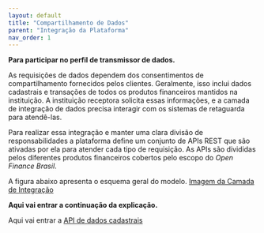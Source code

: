 ```yaml
---
layout: default
title: "Compartilhamento de Dados"
parent: "Integração da Plataforma"
nav_order: 1
---
```


**Para participar no perfil de transmissor de dados.**

As requisições de dados dependem dos consentimentos de compartilhamento fornecidos pelos clientes. Geralmente, isso inclui dados cadastrais e transações de todos os produtos financeiros mantidos na instituição. A instituição receptora solicita essas informações, e a camada de integração de dados precisa interagir com os sistemas de retaguarda para atendê-las.

Para realizar essa integração e manter uma clara divisão de responsabilidades a plataforma define um conjunto de APIs REST que são ativadas por ela para atender cada tipo de requisição. As APIs são divididas pelos diferentes produtos financeiros cobertos pelo escopo do *Open Finance Brasil*.

A figura abaixo apresenta o esquema geral do modelo.
[Imagem da Camada de Integração][Imagem da Camada de Integração]

**Aqui vai entrar a continuação da explicação.**

[Imagem da Camada de Integração]: ./images/CamadaIntegração.png

Aqui vai entrar a [API de dados cadastrais](../../../../apis/Dados-Cadastrais.html)

